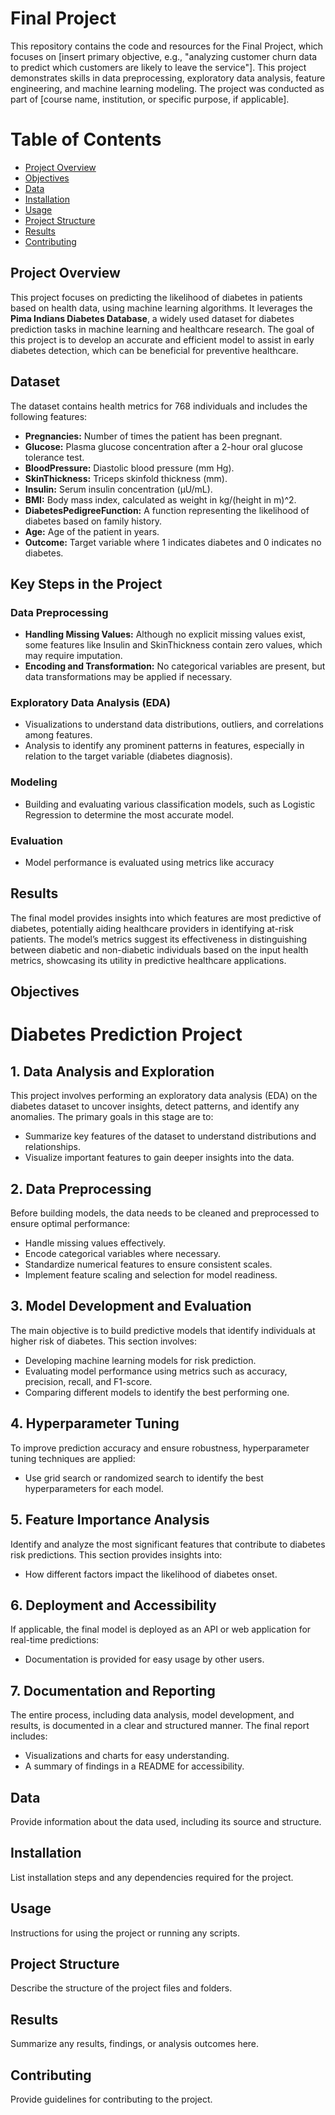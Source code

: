 <h1>Final Project</h1>
This repository contains the code and resources for the Final Project, which focuses on [insert primary objective, e.g., "analyzing customer churn data to predict which customers are likely to leave the service"]. This project demonstrates skills in data preprocessing, exploratory data analysis, feature engineering, and machine learning modeling. The project was conducted as part of [course name, institution, or specific purpose, if applicable].

<h1>Table of Contents</h1>
    <div class="toc">
        <ul>
            <li><a href="#overview">Project Overview</a></li>
            <li><a href="#objectives">Objectives</a></li>
            <li><a href="#data">Data</a></li>
            <li><a href="#installation">Installation</a></li>
            <li><a href="#usage">Usage</a></li>
            <li><a href="#structure">Project Structure</a></li>
            <li><a href="#results">Results</a></li>
            <li><a href="#contributing">Contributing</a></li>
        </ul>
    </div>
<div class="section" id="overview">
        <h2>Project Overview</h2>
        <p><p>This project focuses on predicting the likelihood of diabetes in patients based on health data, using machine learning algorithms. It leverages the <strong>Pima Indians Diabetes Database</strong>, a widely used dataset for diabetes prediction tasks in machine learning and healthcare research. The goal of this project is to develop an accurate and efficient model to assist in early diabetes detection, which can be beneficial for preventive healthcare.</p>

<h2>Dataset</h2>
<p>The dataset contains health metrics for 768 individuals and includes the following features:</p>
<ul>
    <li><strong>Pregnancies:</strong> Number of times the patient has been pregnant.</li>
    <li><strong>Glucose:</strong> Plasma glucose concentration after a 2-hour oral glucose tolerance test.</li>
    <li><strong>BloodPressure:</strong> Diastolic blood pressure (mm Hg).</li>
    <li><strong>SkinThickness:</strong> Triceps skinfold thickness (mm).</li>
    <li><strong>Insulin:</strong> Serum insulin concentration (μU/mL).</li>
    <li><strong>BMI:</strong> Body mass index, calculated as weight in kg/(height in m)^2.</li>
    <li><strong>DiabetesPedigreeFunction:</strong> A function representing the likelihood of diabetes based on family history.</li>
    <li><strong>Age:</strong> Age of the patient in years.</li>
    <li><strong>Outcome:</strong> Target variable where 1 indicates diabetes and 0 indicates no diabetes.</li>
</ul>

<h2>Key Steps in the Project</h2>

<h3>Data Preprocessing</h3>
<ul>
    <li><strong>Handling Missing Values:</strong> Although no explicit missing values exist, some features like Insulin and SkinThickness contain zero values, which may require imputation.</li>
    <li><strong>Encoding and Transformation:</strong> No categorical variables are present, but data transformations may be applied if necessary.</li>
</ul>

<h3>Exploratory Data Analysis (EDA)</h3>
<ul>
    <li>Visualizations to understand data distributions, outliers, and correlations among features.</li>
    <li>Analysis to identify any prominent patterns in features, especially in relation to the target variable (diabetes diagnosis).</li>
</ul>

<h3>Modeling</h3>
<ul>
    <li>Building and evaluating various classification models, such as Logistic Regression to determine the most accurate model.</li>
   
</ul>

<h3>Evaluation</h3>
<ul>
    <li>Model performance is evaluated using metrics like accuracy</li>
</ul>

<h2>Results</h2>
<p>The final model provides insights into which features are most predictive of diabetes, potentially aiding healthcare providers in identifying at-risk patients. The model’s metrics suggest its effectiveness in distinguishing between diabetic and non-diabetic individuals based on the input health metrics, showcasing its utility in predictive healthcare applications.</p>

</p>
    </div>
   <div class="section" id="objectives">
        <h2>Objectives</h2>
        <p><h1>Diabetes Prediction Project</h1>

<h2>1. Data Analysis and Exploration</h2>
<p>This project involves performing an exploratory data analysis (EDA) on the diabetes dataset to uncover insights, detect patterns, and identify any anomalies. The primary goals in this stage are to:</p>
<ul>
  <li>Summarize key features of the dataset to understand distributions and relationships.</li>
  <li>Visualize important features to gain deeper insights into the data.</li>
</ul>

<h2>2. Data Preprocessing</h2>
<p>Before building models, the data needs to be cleaned and preprocessed to ensure optimal performance:</p>
<ul>
  <li>Handle missing values effectively.</li>
  <li>Encode categorical variables where necessary.</li>
  <li>Standardize numerical features to ensure consistent scales.</li>
  <li>Implement feature scaling and selection for model readiness.</li>
</ul>

<h2>3. Model Development and Evaluation</h2>
<p>The main objective is to build predictive models that identify individuals at higher risk of diabetes. This section involves:</p>
<ul>
  <li>Developing machine learning models for risk prediction.</li>
  <li>Evaluating model performance using metrics such as accuracy, precision, recall, and F1-score.</li>
  <li>Comparing different models to identify the best performing one.</li>
</ul>

<h2>4. Hyperparameter Tuning</h2>
<p>To improve prediction accuracy and ensure robustness, hyperparameter tuning techniques are applied:</p>
<ul>
  <li>Use grid search or randomized search to identify the best hyperparameters for each model.</li>
</ul>

<h2>5. Feature Importance Analysis</h2>
<p>Identify and analyze the most significant features that contribute to diabetes risk predictions. This section provides insights into:</p>
<ul>
  <li>How different factors impact the likelihood of diabetes onset.</li>
</ul>

<h2>6. Deployment and Accessibility</h2>
<p>If applicable, the final model is deployed as an API or web application for real-time predictions:</p>
<ul>
  <li>Documentation is provided for easy usage by other users.</li>
</ul>

<h2>7. Documentation and Reporting</h2>
<p>The entire process, including data analysis, model development, and results, is documented in a clear and structured manner. The final report includes:</p>
<ul>
  <li>Visualizations and charts for easy understanding.</li>
  <li>A summary of findings in a README for accessibility.</li>
</ul></p>
    </div>

<div class="section" id="data">
        <h2>Data</h2>
        <p>Provide information about the data used, including its source and structure.</p>
    </div>

 <div class="section" id="installation">
        <h2>Installation</h2>
        <p>List installation steps and any dependencies required for the project.</p>
    </div>

<div class="section" id="usage">
        <h2>Usage</h2>
        <p>Instructions for using the project or running any scripts.</p>
    </div>

 <div class="section" id="structure">
        <h2>Project Structure</h2>
        <p>Describe the structure of the project files and folders.</p>
    </div>

 <div class="section" id="results">
        <h2>Results</h2>
        <p>Summarize any results, findings, or analysis outcomes here.</p>
    </div>

 <div class="section" id="contributing">
        <h2>Contributing</h2>
        <p>Provide guidelines for contributing to the project.</p>
    </div>
